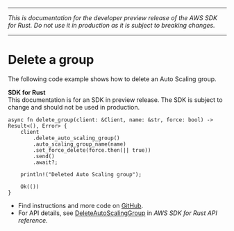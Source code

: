 --------

 *This is documentation for the developer preview release of the AWS SDK for Rust\. Do not use it in production as it is subject to breaking changes\.* 

--------

# Delete a group<a name="auto-scaling_DeleteAutoScalingGroup_rust_topic"></a>

The following code example shows how to delete an Auto Scaling group\.

**SDK for Rust**  
This documentation is for an SDK in preview release\. The SDK is subject to change and should not be used in production\.
  

```
async fn delete_group(client: &Client, name: &str, force: bool) -> Result<(), Error> {
    client
        .delete_auto_scaling_group()
        .auto_scaling_group_name(name)
        .set_force_delete(force.then(|| true))
        .send()
        .await?;

    println!("Deleted Auto Scaling group");

    Ok(())
}
```
+  Find instructions and more code on [GitHub](https://github.com/awsdocs/aws-doc-sdk-examples/tree/main/rust_dev_preview/autoscaling#code-examples)\. 
+  For API details, see [DeleteAutoScalingGroup](https://awslabs.github.io/aws-sdk-rust/) in *AWS SDK for Rust API reference*\. 